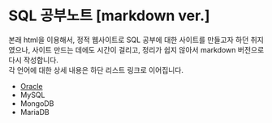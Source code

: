 <h1> SQL 공부노트 [markdown ver.] </h1>

<p>
    본래 html을 이용해서, 정적 웹사이트로 SQL 공부에 대한 사이트를 만들고자 하던 취지였으나, 사이트 만드는 데에도 시간이 걸리고, 정리가 쉽지 않아서 markdown 버전으로 다시 작성합니다. <br>
    각 언어에 대한 상세 내용은 하단 리스트 링크로 이어집니다.
</p>
<ul>
    <li> <a href="https://github.com/kokochi66/StudyFilm_BackEnd_kokochi/tree/main/1_SQL/1.1_Oracle">Oracle</a></li>
    <li> <a>MySQL</a> </li>
    <li> <a>MongoDB</a> </li>
    <li> <a>MariaDB</a> </li>
</ul>
